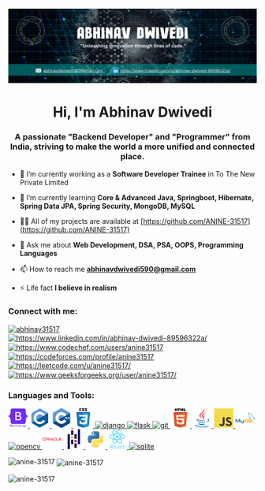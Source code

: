 ![logo](https://github.com/ANINE-31517/ANINE-31517/blob/main/Dark%20Teal%20Geometric%20Technology%20LinkedIn%20Banner%20(1).png)
<h1 align="center">Hi, I'm Abhinav Dwivedi</h1>
<h3 align="center">A passionate "Backend Developer" and "Programmer" from India, striving to make the world a more unified and connected place.</h3>

- 🔭 I’m currently working as a  **Software Developer Trainee** in To The New Private Limited

- 🌱 I’m currently learning **Core & Advanced Java, Springboot, Hibernate, Spring Data JPA, Spring Security, MongoDB, MySQL**

- 👨‍💻 All of my projects are available at [https://github.com/ANINE-31517](https://github.com/ANINE-31517)

- 💬 Ask me about **Web Development, DSA, PSA, OOPS, Programming Languages**

- 📫 How to reach me **abhinavdwivedi590@gmail.com**

- ⚡ Life fact **I believe in realism**

<h3 align="left">Connect with me:</h3>
<p align="left">
<a href="https://twitter.com/abhinav31517" target="blank"><img align="center" src="https://raw.githubusercontent.com/rahuldkjain/github-profile-readme-generator/master/src/images/icons/Social/twitter.svg" alt="abhinav31517" height="30" width="40" /></a>
<a href="https://linkedin.com/in/https://www.linkedin.com/in/abhinav-dwivedi-89596322a/" target="blank"><img align="center" src="https://raw.githubusercontent.com/rahuldkjain/github-profile-readme-generator/master/src/images/icons/Social/linked-in-alt.svg" alt="https://www.linkedin.com/in/abhinav-dwivedi-89596322a/" height="30" width="40" /></a>
<a href="https://www.codechef.com/users/https://www.codechef.com/users/anine31517" target="blank"><img align="center" src="https://user-images.githubusercontent.com/112865144/208242156-4db8653b-0464-43ce-a54e-08f701b64b73.png" alt="https://www.codechef.com/users/anine31517" height="30" width="40" /></a>
<a href="https://codeforces.com/profile/https://codeforces.com/profile/anine31517" target="blank"><img align="center" src="https://raw.githubusercontent.com/rahuldkjain/github-profile-readme-generator/master/src/images/icons/Social/codeforces.svg" alt="https://codeforces.com/profile/anine31517" height="30" width="40" /></a>
<a href="https://www.leetcode.com/https://leetcode.com/u/anine31517/" target="blank"><img align="center" src="https://raw.githubusercontent.com/rahuldkjain/github-profile-readme-generator/master/src/images/icons/Social/leet-code.svg" alt="https://leetcode.com/u/anine31517/" height="30" width="40" /></a>
<a href="https://auth.geeksforgeeks.org/user/https://www.geeksforgeeks.org/user/anine31517/" target="blank"><img align="center" src="https://raw.githubusercontent.com/rahuldkjain/github-profile-readme-generator/master/src/images/icons/Social/geeks-for-geeks.svg" alt="https://www.geeksforgeeks.org/user/anine31517/" height="30" width="40" /></a>
</p>

<h3 align="left">Languages and Tools:</h3>
<p align="left"> <a href="https://getbootstrap.com" target="_blank" rel="noreferrer"> <img src="https://raw.githubusercontent.com/devicons/devicon/master/icons/bootstrap/bootstrap-plain-wordmark.svg" alt="bootstrap" width="40" height="40"/> </a> <a href="https://www.cprogramming.com/" target="_blank" rel="noreferrer"> <img src="https://raw.githubusercontent.com/devicons/devicon/master/icons/c/c-original.svg" alt="c" width="40" height="40"/> </a> <a href="https://www.w3schools.com/cpp/" target="_blank" rel="noreferrer"> <img src="https://raw.githubusercontent.com/devicons/devicon/master/icons/cplusplus/cplusplus-original.svg" alt="cplusplus" width="40" height="40"/> </a> <a href="https://www.w3schools.com/css/" target="_blank" rel="noreferrer"> <img src="https://raw.githubusercontent.com/devicons/devicon/master/icons/css3/css3-original-wordmark.svg" alt="css3" width="40" height="40"/> </a> <a href="https://www.djangoproject.com/" target="_blank" rel="noreferrer"> <img src="https://cdn.worldvectorlogo.com/logos/django.svg" alt="django" width="40" height="40"/> </a> <a href="https://flask.palletsprojects.com/" target="_blank" rel="noreferrer"> <img src="https://encrypted-tbn0.gstatic.com/images?q=tbn:ANd9GcRUNUbZtZ5yWxWb7SPe82hFIve1AirK5aBQpw&s" alt="flask" width="40" height="40"/> </a> <a href="https://git-scm.com/" target="_blank" rel="noreferrer"> <img src="https://www.vectorlogo.zone/logos/git-scm/git-scm-icon.svg" alt="git" width="40" height="40"/> </a> <a href="https://www.w3.org/html/" target="_blank" rel="noreferrer"> <img src="https://raw.githubusercontent.com/devicons/devicon/master/icons/html5/html5-original-wordmark.svg" alt="html5" width="40" height="40"/> </a> <a href="https://www.java.com" target="_blank" rel="noreferrer"> <img src="https://raw.githubusercontent.com/devicons/devicon/master/icons/java/java-original.svg" alt="java" width="40" height="40"/> </a> <a href="https://developer.mozilla.org/en-US/docs/Web/JavaScript" target="_blank" rel="noreferrer"> <img src="https://raw.githubusercontent.com/devicons/devicon/master/icons/javascript/javascript-original.svg" alt="javascript" width="40" height="40"/> </a> <a href="https://www.mysql.com/" target="_blank" rel="noreferrer"> <img src="https://raw.githubusercontent.com/devicons/devicon/master/icons/mysql/mysql-original-wordmark.svg" alt="mysql" width="40" height="40"/> </a> <a href="https://opencv.org/" target="_blank" rel="noreferrer"> <img src="https://www.vectorlogo.zone/logos/opencv/opencv-icon.svg" alt="opencv" width="40" height="40"/> </a> <a href="https://www.oracle.com/" target="_blank" rel="noreferrer"> <img src="https://raw.githubusercontent.com/devicons/devicon/master/icons/oracle/oracle-original.svg" alt="oracle" width="40" height="40"/> </a> <a href="https://pandas.pydata.org/" target="_blank" rel="noreferrer"> <img src="https://raw.githubusercontent.com/devicons/devicon/2ae2a900d2f041da66e950e4d48052658d850630/icons/pandas/pandas-original.svg" alt="pandas" width="40" height="40"/> </a> <a href="https://www.python.org" target="_blank" rel="noreferrer"> <img src="https://raw.githubusercontent.com/devicons/devicon/master/icons/python/python-original.svg" alt="python" width="40" height="40"/> </a> <a href="https://reactjs.org/" target="_blank" rel="noreferrer"> <img src="https://raw.githubusercontent.com/devicons/devicon/master/icons/react/react-original-wordmark.svg" alt="react" width="40" height="40"/> </a> <a href="https://www.sqlite.org/" target="_blank" rel="noreferrer"> <img src="https://www.vectorlogo.zone/logos/sqlite/sqlite-icon.svg" alt="sqlite" width="40" height="40"/> </a> </p>

<p><img align="left" src="https://github-readme-stats.vercel.app/api/top-langs?username=anine-31517&show_icons=true&locale=en&layout=compact" alt="anine-31517" /></p>

<p>&nbsp;<img align="center" src="https://github-readme-stats.vercel.app/api?username=anine-31517&show_icons=true&locale=en" alt="anine-31517" /></p>

<p><img align="center" src="https://github-readme-streak-stats.herokuapp.com/?user=anine-31517&" alt="anine-31517" /></p>
